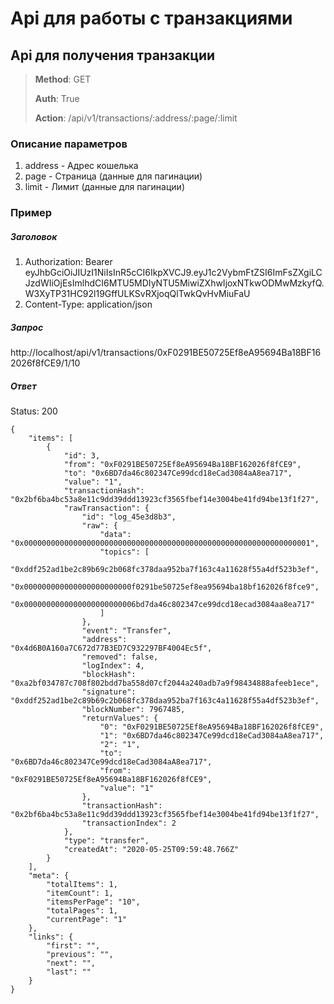 # Api для работы с транзакциями

## Api для получения транзакции

> **Method**: GET
>
> **Auth**: True
>
> **Action**: /api/v1/transactions/:address/:page/:limit

### Описание параметров
1. address - Адрес кошелька
2. page - Страница (данные для пагинации)
3. limit - Лимит (данные для пагинации)

### Пример

##### Заголовок
1. Authorization: Bearer eyJhbGciOiJIUzI1NiIsInR5cCI6IkpXVCJ9.eyJ1c2VybmFtZSI6ImFsZXgiLCJzdWIiOjEsImlhdCI6MTU5MDIyNTU5MiwiZXhwIjoxNTkwODMwMzkyfQ.W3XyTP31HC92l19GffULKSvRXjoqQlTwkQvHvMiuFaU
2. Content-Type: application/json

##### Запрос
http://localhost/api/v1/transactions/0xF0291BE50725Ef8eA95694Ba18BF162026f8fCE9/1/10

##### Ответ

Status: 200

```
{
    "items": [
        {
            "id": 3,
            "from": "0xF0291BE50725Ef8eA95694Ba18BF162026f8fCE9",
            "to": "0x6BD7da46c802347Ce99dcd18eCad3084aA8ea717",
            "value": "1",
            "transactionHash": "0x2bf6ba4bc53a8e11c9dd39ddd13923cf3565fbef14e3004be41fd94be13f1f27",
            "rawTransaction": {
                "id": "log_45e3d8b3",
                "raw": {
                    "data": "0x0000000000000000000000000000000000000000000000000000000000000001",
                    "topics": [
                        "0xddf252ad1be2c89b69c2b068fc378daa952ba7f163c4a11628f55a4df523b3ef",
                        "0x000000000000000000000000f0291be50725ef8ea95694ba18bf162026f8fce9",
                        "0x0000000000000000000000006bd7da46c802347ce99dcd18ecad3084aa8ea717"
                    ]
                },
                "event": "Transfer",
                "address": "0x4d6B0A160a7C672d77B3ED7C932297BF4004Ec5f",
                "removed": false,
                "logIndex": 4,
                "blockHash": "0xa2bf034787c708f802bdd7ba558d07cf2044a240adb7a9f98434888afeeb1ece",
                "signature": "0xddf252ad1be2c89b69c2b068fc378daa952ba7f163c4a11628f55a4df523b3ef",
                "blockNumber": 7967485,
                "returnValues": {
                    "0": "0xF0291BE50725Ef8eA95694Ba18BF162026f8fCE9",
                    "1": "0x6BD7da46c802347Ce99dcd18eCad3084aA8ea717",
                    "2": "1",
                    "to": "0x6BD7da46c802347Ce99dcd18eCad3084aA8ea717",
                    "from": "0xF0291BE50725Ef8eA95694Ba18BF162026f8fCE9",
                    "value": "1"
                },
                "transactionHash": "0x2bf6ba4bc53a8e11c9dd39ddd13923cf3565fbef14e3004be41fd94be13f1f27",
                "transactionIndex": 2
            },
            "type": "transfer",
            "createdAt": "2020-05-25T09:59:48.766Z"
        }
    ],
    "meta": {
        "totalItems": 1,
        "itemCount": 1,
        "itemsPerPage": "10",
        "totalPages": 1,
        "currentPage": "1"
    },
    "links": {
        "first": "",
        "previous": "",
        "next": "",
        "last": ""
    }
}
```

